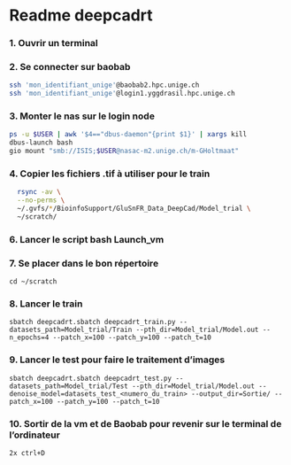 
# Readme deepcadrt


### 1. Ouvrir un terminal

### 2. Se connecter sur baobab  
```bash
ssh 'mon_identifiant_unige'@baobab2.hpc.unige.ch
ssh 'mon_identifiant_unige'@login1.yggdrasil.hpc.unige.ch
```

### 3. Monter le nas sur le login node
```bash
ps -u $USER | awk '$4=="dbus-daemon"{print $1}' | xargs kill
dbus-launch bash
gio mount "smb://ISIS;$USER@nasac-m2.unige.ch/m-GHoltmaat"
```



### 4. Copier les fichiers .tif à utiliser pour le train
```bash
  rsync -av \
  --no-perms \
  ~/.gvfs/*/BioinfoSupport/GluSnFR_Data_DeepCad/Model_trial \
  ~/scratch/
```

### 6. Lancer le script bash Launch_vm

### 7. Se placer dans le bon répertoire
	cd ~/scratch

### 8. Lancer le train
	sbatch deepcadrt.sbatch deepcadrt_train.py --datasets_path=Model_trial/Train --pth_dir=Model_trial/Model.out --n_epochs=4 --patch_x=100 --patch_y=100 --patch_t=10

### 9. Lancer le test pour faire le traitement d’images
	sbatch deepcadrt.sbatch deepcadrt_test.py --datasets_path=Model_trial/Test --pth_dir=Model_trial/Model.out --denoise_model=datasets_test_<numero_du_train> --output_dir=Sortie/ --patch_x=100 --patch_y=100 --patch_t=10

### 10. Sortir de la vm et de Baobab pour revenir sur le terminal de l’ordinateur 
	2x ctrl+D
